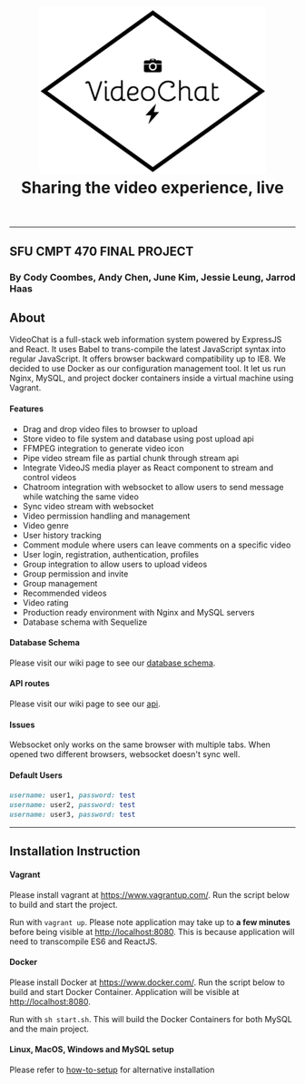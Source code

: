 <h1 align="center">
  <br>
  <img src="/src/view/public/Images/black-logo.png" alt="VideoChat" width="400">
  <br>
  Sharing the video experience, live
  <br>
  <br>
</h1>

---------------------
## SFU CMPT 470 FINAL PROJECT
### By Cody Coombes, Andy Chen, June Kim, Jessie Leung, Jarrod Haas 

## About
VideoChat is a full-stack web information system powered by ExpressJS and React. It uses <a scr="https://babeljs.io/">Babel</a> to trans-compile the latest JavaScript syntax into regular JavaScript. It offers browser backward compatibility up to IE8. We decided to use Docker as our configuration management tool. It let us run Nginx, MySQL, and project docker containers inside a virtual machine using Vagrant.

#### Features
* Drag and drop video files to browser to upload
* Store video to file system and database using post upload api
* FFMPEG integration to generate video icon
* Pipe video stream file as partial chunk through stream api
* Integrate VideoJS media player as React component to stream and control videos
* Chatroom integration with websocket to allow users to send message while watching the same video
* Sync video stream with websocket
* Video permission handling and management
* Video genre
* User history tracking
* Comment module where users can leave comments on a specific video
* User login, registration, authentication, profiles
* Group integration to allow users to upload videos
* Group permission and invite
* Group management
* Recommended videos
* Video rating
* Production ready environment with Nginx and MySQL servers
* Database schema with Sequelize

#### Database Schema
Please visit our wiki page to see our [database schema](https://github.com/codycoombes/VideoChat/wiki/database).

#### API routes
Please visit our wiki page to see our [api](https://github.com/codycoombes/VideoChat/wiki/api).

#### Issues
Websocket only works on the same browser with multiple tabs. When opened two different browsers, websocket doesn't sync well.

#### Default Users
```ruby
username: user1, password: test
username: user2, password: test
username: user3, password: test
```

---------------------------
## Installation Instruction

#### Vagrant
Please install vagrant at <a href="https://www.vagrantup.com/">https://www.vagrantup.com/</a>. Run the script below to build and start the project.

Run with `vagrant up`. Please note application may take up to <b>a few minutes</b> before being visible at <a href="http://localhost">http://localhost:8080</a>. This is because application will need to transcompile ES6 and ReactJS.

#### Docker
Please install Docker at <a href="https://www.docker.com/">https://www.docker.com/</a>. Run the script below to build and start Docker Container. Application will be visible at <a href="http://localhost">http://localhost:8080</a>.

Run with `sh start.sh`. This will build the Docker Containers for both MySQL and the main project.

#### Linux, MacOS, Windows and MySQL setup
Please refer to [how-to-setup](https://github.com/codycoombes/VideoChat/wiki/how-to-set-up) for alternative installation
